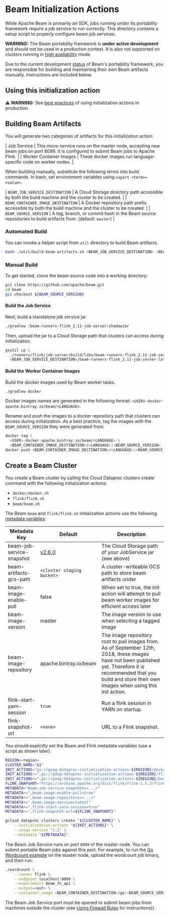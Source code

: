 # Beam Initialization Actions

While Apache Beam is primarily an SDK, jobs running under its portability
framework require a job service to run correctly.  This directory contains a
setup script to properly configure beam job services.

**WARNING:** The Beam portability framework is **under active development** and
should not be used in a production context.  It is also not supported on
clusters running in [high availability](https://cloud.google.com/dataproc/docs/concepts/configuring-clusters/high-availability) 
mode.

Due to the current development
[status](https://beam.apache.org/contribute/portability/#status) of Beam's
portability framework, you are responsible for building and maintaining their
own Beam artifacts manually. Instructions are included below.

## Using this initialization action

**:warning: WARNING:** See [best practices](README.md#how-initialization-actions-are-used) of using initialization actions in production.

## Building Beam Artifacts

You will generate two categories of artifacts for this initialization action:

| Job Service | This micro service runs on the master node, accepting new beam jobs on port 8099.  It is configured to submit Beam jobs to Apache Flink. |
| Worker Container Images | These docker images run language-specific code on worker nodes. |

When building manually, substitute the following terms into build commands. In
bash, set environment variables using `export <term>=<value>`.

| `BEAM_JOB_SERVICE_DESTINATION` | A Cloud Storage directory path accessible by both the build machine and the cluster to be created. |
| `BEAM_CONTAINER_IMAGE_DESTINATION` | A Docker repository path prefix accessible by both the build machine and the cluster to be created. |
| `BEAM_SOURCE_VERSION` | A tag, branch, or commit hash in the Beam source repositories to build artifacts from. (default: `master`) |

### Automated Build

You can invoke a helper script from `util` directory to build Beam artifacts.

```bash
bash ./util/build-beam-artifacts.sh <BEAM_JOB_SERVICE_DESTINATION> <BEAM_CONTAINER_IMAGE_DESTINATION> [<BEAM_SOURCE_VERSION>]
```

### Manual Build

To get started, clone the beam source code into a working directory.

```bash
git clone https://github.com/apache/beam.git
cd beam
git checkout ${BEAM_SOURCE_VERSION}
```

#### Build the Job Service

Next, build a standalone job service jar.

```bash
./gradlew :beam-runners-flink_2.11-job-server:shadowJar
```

Then, upload the jar to a Cloud Storage path that clusters can access during
initialization.

```bash
gsutil cp \
  ./runners/flink/job-server/build/libs/beam-runners-flink_2.11-job-server-*-SNAPSHOT.jar \
  <BEAM_JOB_SERVICE_DESTINATION>/beam-runners-flink_2.11-job-server-latest-SNAPSHOT.jar
```

#### Build the Worker Container Images

Build the docker images used by Beam worker tasks.

```bash
./gradlew docker
```

Docker images names are generated in the following format:
`<USER>-docker-apache.bintray.io/beam/<LANGUAGE>`. 

Rename and push the images to a docker repository path that clusters can access
during initialization.  As a best practice, tag the images with the
`BEAM_SOURCE_VERSION` they were generated from.

```bash
docker tag \
  <USER>-docker-apache.bintray.io/beam/<LANGUAGE> \
  <BEAM_CONTAINER_IMAGE_DESTINATION>/<LANGUAGE>:<BEAM_SOURCE_VERSION>
docker push <BEAM_CONTAINER_IMAGE_DESTINATION>/<LANGUAGE>:<BEAM_SOURCE_VERSION>
```

## Create a Beam Cluster

You create a Beam cluster by calling the Cloud Dataproc clusters create command with the following initialization actions:

  - `docker/docker.sh`
  - `flink/flink.sh`
  - `beam/beam.sh`

The Beam `beam` and `flink/flink.sh` initialization actions use the following
[metadata variables](https://cloud.google.com/dataproc/docs/concepts/configuring-clusters/init-actions#passing_arguments_to_initialization_actions):

| Metadata Key | Default | Description |
| ------------ | ------- | ----------- |
| beam-job-service-snapshot | [v2.6.0](http://repo1.maven.org/maven2/org/apache/beam/beam-runners-flink_2.11-job-server/2.6.0/beam-runners-flink_2.11-job-server-2.6.0.jar) | The Cloud Storage path of your JobService jar (see above) |
| beam-artifacts-gcs-path | `<cluster staging bucket>` | A cluster-writeable GCS path to store beam artifacts under |
| beam-image-enable-pull | false | When set to true, the init action will attempt to pull beam worker images for efficient access later |
| beam-image-version | master | The image version to use when selecting a tagged image |
| beam-image-repository | apache.bintray.io/beam | The image repository root to pull images from. As of September 12th, 2018, these images have not been published yet.  Therefore it is recommended that you build and store their own images when using this init action. |
| flink-start-yarn-session | `true` | Run a flink session in YARN on startup. |
| flink-snapshot-url | `<none>` | URL to a Flink snapshot. |

You should explicitly set the Beam and Flink metadata variables (use a script as
shown later).

```bash
REGION=<region>
CLUSTER_NAME="$1"
INIT_ACTIONS="gs://goog-dataproc-initialization-actions-${REGION}/docker/docker.sh"
INIT_ACTIONS+=",gs://goog-dataproc-initialization-actions-${REGION}/flink/flink.sh"
INIT_ACTIONS+=",gs://goog-dataproc-initialization-actions-${REGION}/beam/beam.sh"
FLINK_SNAPSHOT="https://archive.apache.org/dist/flink/flink-1.5.3/flink-1.5.3-bin-hadoop28-scala_2.11.tgz"
METADATA="beam-job-service-snapshot=<...>"
METADATA+=",beam-image-enable-pull=true"
METADATA+=",beam-image-repository=<...>"
METADATA+=",beam-image-version=latest"
METADATA+=",flink-start-yarn-session=true"
METADATA+=",flink-snapshot-url=${FLINK_SNAPSHOT}"

gcloud dataproc clusters create "${CLUSTER_NAME}" \
    --initialization-actions "${INIT_ACTIONS}" \
    --image-version "1.2" \
    --metadata "${METADATA}"
```

The Beam Job Service runs on port `8099` of the master node. You can submit
portable Beam jobs against this port. For example, to run the [Go Wordcount
example](https://github.com/apache/beam/tree/master/sdks/go/examples/wordcount)
on the master node, upload the wordcount job binary, and then run:

```bash
./wordcount \
    --runner flink \
    --endpoint localhost:8099 \
    --experiments beam_fn_api \
    --output=<out> \
    --container_image <BEAM_CONTAINER_DESTINATION>/go:<BEAM_SOURCE_VERSION>
```

The Beam Job Service port must be opened to submit beam jobs from machines
outside the cluster (see [Using Firewall
Rules](https://cloud.google.com/vpc/docs/using-firewalls) for instructions)).
